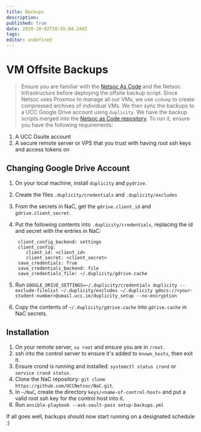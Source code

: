 ```yaml
---
title: Backups
description: 
published: true
date: 2020-10-02T20:55:04.240Z
tags: 
editor: undefined
---
```

# VM Offsite Backups

> Ensure you are familiar with the [Netsoc As Code](/sysadmin/netsoc-as-code) and the Netsoc Infrastructure before deploying the offsite backup script.
Since Netsoc uses Proxmox to manage all our VMs, we use `vzdump` to create compressed archives of individual VMs. We then sync the backups to a UCC Google Drive account using `duplicity`.
We have the backup scripts merged into the [Netsoc as Code repository](https://github.com/UCCNetsoc/NaC). 
To run it, ensure you have the following requirements:

1. A UCC Gsuite account
1. A secure remote server or VPS that you trust with having root ssh keys and access tokens on

## Changing Google Drive Account
1. On your local machine, install `duplicity` and `pydrive`.
1. Create the files `.duplicity/credentials` and `.duplicity/excludes`
1. From the secrets in NaC, get the `gdrive.client_id` and `gdrive.client_secret`.
1. Put the following contents into `.duplicity/credentials`, replacing the id and secret with the entries in NaC: 

        client_config_backend: settings
        client_config:
           client_id: <client_id>
           client_secret: <client_secret>
        save_credentials: True
        save_credentials_backend: file
        save_credentials_file: ~/.duplicity/gdrive.cache

1. Run `GOOGLE_DRIVE_SETTINGS=~/.duplicity/credentials duplicity --exclude-filelist ~/.duplicity/excludes ~/.duplicity gdocs://<your-student-number>@umail.ucc.ie/duplicity_setup --no-encryption`
1. Copy the contents of `~/.duplicity/gdrive.cache` into `gdrive.cache` in NaC secrets.


## Installation

1. On your remote server, `su root` and ensure you are in `/root`.
1. ssh into the control server to ensure it's added to `known_hosts`, then exit it.
1. Ensure crond is running and installed: `systemctl status crond` or `service crond status`.
1. Clone the NaC repository: `git clone https://github.com/UCCNetsoc/NaC.git`.
1. In `~/NaC`, create the directory `keys/<name-of-control-host>` and put a valid root ssh key for the control host into it. 
1. Run `ansible-playbook --ask-vault-pass setup-backups.yml`

If all goes well, backups should now start running on a designated schedule :)
